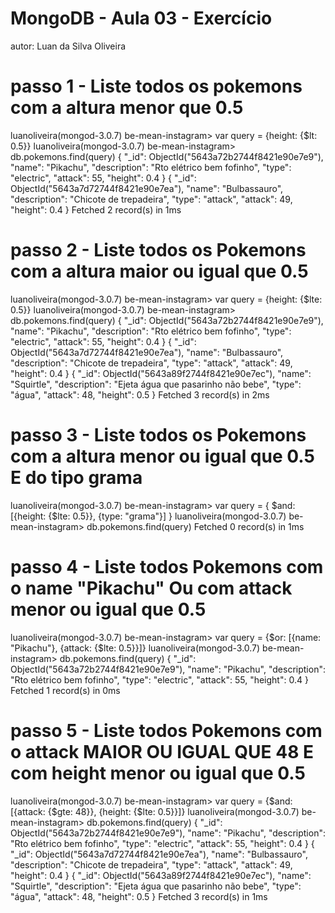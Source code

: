 # MongoDB - Aula 03 - Exercício
autor: Luan da Silva Oliveira

# passo 1 - Liste todos os pokemons com a altura menor que 0.5

luanoliveira(mongod-3.0.7) be-mean-instagram> var query = {height: {$lt: 0.5}}
luanoliveira(mongod-3.0.7) be-mean-instagram> db.pokemons.find(query)
{
  "_id": ObjectId("5643a72b2744f8421e90e7e9"),
  "name": "Pikachu",
  "description": "Rto elétrico bem fofinho",
  "type": "electric",
  "attack": 55,
  "height": 0.4
}
{
  "_id": ObjectId("5643a7d72744f8421e90e7ea"),
  "name": "Bulbassauro",
  "description": "Chicote de trepadeira",
  "type": "attack",
  "attack": 49,
  "height": 0.4
}
Fetched 2 record(s) in 1ms

# passo 2 - Liste todos os Pokemons com a altura maior ou igual que 0.5

luanoliveira(mongod-3.0.7) be-mean-instagram> var query = {height: {$lte: 0.5}}
luanoliveira(mongod-3.0.7) be-mean-instagram> db.pokemons.find(query)
{
  "_id": ObjectId("5643a72b2744f8421e90e7e9"),
  "name": "Pikachu",
  "description": "Rto elétrico bem fofinho",
  "type": "electric",
  "attack": 55,
  "height": 0.4
}
{
  "_id": ObjectId("5643a7d72744f8421e90e7ea"),
  "name": "Bulbassauro",
  "description": "Chicote de trepadeira",
  "type": "attack",
  "attack": 49,
  "height": 0.4
}
{
  "_id": ObjectId("5643a89f2744f8421e90e7ec"),
  "name": "Squirtle",
  "description": "Ejeta água que pasarinho não bebe",
  "type": "água",
  "attack": 48,
  "height": 0.5
}
Fetched 3 record(s) in 2ms

# passo 3 - Liste todos os Pokemons com a altura menor ou igual que 0.5 E do tipo grama

luanoliveira(mongod-3.0.7) be-mean-instagram> var query = { $and: [{height: {$lte: 0.5}}, {type: "grama"}] }
luanoliveira(mongod-3.0.7) be-mean-instagram> db.pokemons.find(query)
Fetched 0 record(s) in 1ms

# passo 4 - Liste todos Pokemons com o name "Pikachu" Ou com attack menor ou igual que 0.5

luanoliveira(mongod-3.0.7) be-mean-instagram> var query = {$or: [{name: "Pikachu"}, {attack: {$lte: 0.5}}]}
luanoliveira(mongod-3.0.7) be-mean-instagram> db.pokemons.find(query)
{
  "_id": ObjectId("5643a72b2744f8421e90e7e9"),
  "name": "Pikachu",
  "description": "Rto elétrico bem fofinho",
  "type": "electric",
  "attack": 55,
  "height": 0.4
}
Fetched 1 record(s) in 0ms

# passo 5 - Liste todos Pokemons com o attack MAIOR OU IGUAL QUE 48 E com height menor ou igual que 0.5

luanoliveira(mongod-3.0.7) be-mean-instagram> var query = {$and: [{attack: {$gte: 48}}, {height: {$lte: 0.5}}]}
luanoliveira(mongod-3.0.7) be-mean-instagram> db.pokemons.find(query)
{
  "_id": ObjectId("5643a72b2744f8421e90e7e9"),
  "name": "Pikachu",
  "description": "Rto elétrico bem fofinho",
  "type": "electric",
  "attack": 55,
  "height": 0.4
}
{
  "_id": ObjectId("5643a7d72744f8421e90e7ea"),
  "name": "Bulbassauro",
  "description": "Chicote de trepadeira",
  "type": "attack",
  "attack": 49,
  "height": 0.4
}
{
  "_id": ObjectId("5643a89f2744f8421e90e7ec"),
  "name": "Squirtle",
  "description": "Ejeta água que pasarinho não bebe",
  "type": "água",
  "attack": 48,
  "height": 0.5
}
Fetched 3 record(s) in 1ms

